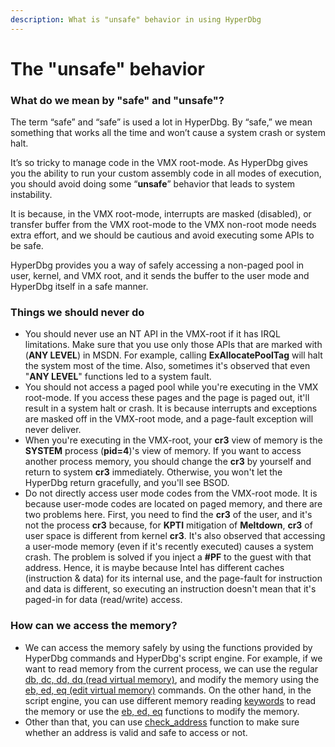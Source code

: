 ```yaml
---
description: What is "unsafe" behavior in using HyperDbg
---
```


# The "unsafe" behavior

### What do we mean by "safe" and "unsafe"?

The term “safe” and “safe” is used a lot in HyperDbg. By “safe,” we mean something that works all the time and won’t cause a system crash or system halt.

It’s so tricky to manage code in the VMX root-mode. As HyperDbg gives you the ability to run your custom assembly code in all modes of execution, you should avoid doing some “**unsafe**” behavior that leads to system instability.

It is because, in the VMX root-mode, interrupts are masked (disabled), or transfer buffer from the VMX root-mode to the VMX non-root mode needs extra effort, and we should be cautious and avoid executing some APIs to be safe.

HyperDbg provides you a way of safely accessing a non-paged pool in user, kernel, and VMX root, and it sends the buffer to the user mode and HyperDbg itself in a safe manner.

### Things we should never do

* You should never use an NT API in the VMX-root if it has IRQL limitations. Make sure that you use only those APIs that are marked with (**ANY LEVEL**) in MSDN. For example, calling **ExAllocatePoolTag** will halt the system most of the time. Also, sometimes it's observed that even "**ANY LEVEL**" functions led to a system fault.
* You should not access a paged pool while you're executing in the VMX root-mode. If you access these pages and the page is paged out, it'll result in a system halt or crash. It is because interrupts and exceptions are masked off in the VMX-root mode, and a page-fault exception will never deliver.
* When you're executing in the VMX-root, your **cr3** view of memory is the **SYSTEM** process (**pid=4**)'s view of memory. If you want to access another process memory, you should change the **cr3** by yourself and return to system **cr3** immediately. Otherwise, you won't let the HyperDbg return gracefully, and you'll see BSOD.
* Do not directly access user mode codes from the VMX-root mode. It is because user-mode codes are located on paged memory, and there are two problems here. First, you need to find the **cr3** of the user, and it's not the process **cr3** because, for **KPTI** mitigation of **Meltdown**, **cr3** of user space is different from kernel **cr3**. It's also observed that accessing a user-mode memory (even if it's recently executed) causes a system crash. The problem is solved if you inject a **#PF** to the guest with that address. Hence, it is maybe because Intel has different caches (instruction & data) for its internal use, and the page-fault for instruction and data is different, so executing an instruction doesn't mean that it's paged-in for data (read/write) access.

### How can we access the memory?

* We can access the memory safely by using the functions provided by HyperDbg commands and HyperDbg's script engine. For example, if we want to read memory from the current process, we can use the regular [db, dc, dd, dq (read virtual memory)](https://docs.hyperdbg.org/commands/debugging-commands/d), and modify the memory using the [eb, ed, eq (edit virtual memory)](https://docs.hyperdbg.org/commands/debugging-commands/e) commands. On the other hand, in the script engine, you can use different memory reading [keywords](https://docs.hyperdbg.org/commands/scripting-language/assumptions-and-evaluations#keywords) to read the memory or use the [eb, ed, eq](https://docs.hyperdbg.org/commands/scripting-language/functions/memory/eb-ed-eq) functions to modify the memory.
* Other than that, you can use [check\_address](https://docs.hyperdbg.org/commands/scripting-language/functions/memory/check\_address) function to make sure whether an address is valid and safe to access or not.
